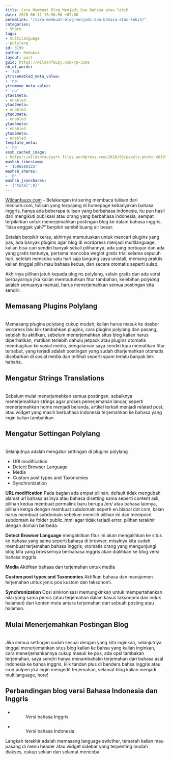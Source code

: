 ```yaml
---
title: Cara Membuat Blog Menjadi Dua Bahasa atau lebih
date: 2020-06-11 15:50:56 +07:00
permalink: "/cara-membuat-blog-menjadi-dua-bahasa-atau-lebih/"
categories:
- Share
tags:
- multilanguage
- polylang
id: 3199
author: Redaksi
layout: post
guid: https://wildanfauzy.com/?p=3199
nb_of_words:
- '720'
ytrssenabled_meta_value:
- 'no'
ytremove_meta_value:
- 'no'
ytad1meta:
- enabled
ytad2meta:
- enabled
ytad3meta:
- enabled
ytad4meta:
- enabled
ytad5meta:
- enabled
template_meta:
- 'no'
essb_cached_image:
- https://wildanfauzyart.files.wordpress.com/2020/06/pexels-photo-4619527.jpeg?resize=640%2C300&#038;ssl=1
mashsb_timestamp:
- '1596588125'
mashsb_shares:
- '0'
mashsb_jsonshares:
- '{"total":0}'
---
```


[Wildanfauzy.com](https://wildanfauzy.com/) &#8211; Belakangan ini sering membaca tulisan dari medium.com, tulisan yang terpajang di homepage kebanyakan bahasa inggris, hanya ada beberapa tulisan yang berbahasa indonesia, itu pun hasil dari mengikuti publikasi atau orang yang berbahasa indonesia, sempat terpikirkan untuk menerjemahkan postingan blog ke dalam bahasa inggris, &#8220;bisa enggak yah?&#8221; berpikir sambil buang air besar.

Setalah berpikir keras, akhirnya memutuskan untuk mencari plugins yang pas, ada banyak plugins agar blog di wordpress menjadi multilanguage, kalian bisa cari sendiri banyak sekali pilihannya, ada yang berbayar dan ada yang gratis tentunya, pertama mencoba weglot gratis trial selama sepuluh hari, setelah mencoba satu hari saja langung saya unistall, memang praktis kalian tinggal pilih mau bahasa kedua, dan secara otomatis seperti sulap.

Akhirnya pilihan jatuh kepada plugins polylang, selain gratis dan ada versi berbayarnya jika kalian membutuhkan fitur tambahan, kelebihan _polylang_ adalah semuanya manual, harus menerjemahkan semua postingan kita sendiri.

## Memasang Plugins Polylang<figure class="wp-block-image size-large">

<img src="https://i0.wp.com/wildanfauzy.com/wp-content/uploads/2020/06/polylang.png?fit=1024%2C576&ssl=1" alt="" class="wp-image-3539" /> </figure> 

Memasang plugins polylang cukup mudah, kalian harus masuk ke dasbor worpress lalu klik tambahkan plugins, cara plugins polylang dan pasang, setelah itu aktifkan, sebelum menerjemahkan situs blog kalian harus diperhatikan, matikan terlebih dahulu jetpack atau plugins otomatis membagikan ke sosial media, pengalaman saya sendiri lupa mematikan fitur tersebut, yang terjadi adalah postingan yang sudah diterjemahkan otomatis disebarkan di sosial media dan terlihat seperti spam terlalu banyak link hahaha.

## Mengatur Strings Translations<figure class="wp-block-image size-large">

<img src="https://i2.wp.com/wildanfauzy.com/wp-content/uploads/2020/06/string-translate.png?fit=1024%2C576&ssl=1" alt="" class="wp-image-3540" /> </figure> 

Sebelum mulai menerjemahkan semua postingan, sebaiknya menerjemahkan strings agar proses penerjemahan lancar, seperti menerjemahkan home menjadi beranda, artikel terkait menjadi related post, atau widget yang masih berbahasa indonesia terjemahkan ke bahasa yang ingin kalian tambahkan.

## Mengatur Settingan Polylang<figure class="wp-block-image size-large">

<img src="https://i0.wp.com/wildanfauzy.com/wp-content/uploads/2020/06/polylang-setting.png?fit=1024%2C576&ssl=1" alt="" class="wp-image-3541" /> </figure> 

Selanjutnya adalah mengatur settingan di plugins polylang

  * URl modification
  * Detect Browser Language
  * Media
  * Custom post types and Taxonomies
  * Synchronization

**URL modification** Pada bagian ada empat pilihan. default tidak mengubah alamat url bahasa aslinya atau bahasa disetting sama seperti content asli, pilihan kedua membuat permalink baru berupa /en/ atau bahasa lainnya, pilihan ketiga dengan membuat subdomain seperti en.blabal dot com, kalan harus membuat subdomain sebelum memilih pilihan ini dan mempoint subdomain ke folder public_html agar tidak terjadi error, pilihan terakhir dengan domain berbeda.

**Detect Browser Language** mengaktikan fitur ini akan mengalihkan ke situs ke bahasa yang sama seperti bahasa di browser, misalnya kita sudah membuat terjemahan bahasa inggris, otomatis orang yang mengunjungi blog kita yang browsernya berbahasa inggris akan dialihkan ke blog versi bahasa inggris.

**Media** Aktifkan bahasa dan terjemahan untuk media

**Custom post types and Taxonomies** Aktifkan bahasa dan manajemen terjemahan untuk jenis pos kustom dan taksonomi.

**Synchronization** Opsi sinkronisasi memungkinkan untuk mempertahankan nilai yang sama persis (atau terjemahan dalam kasus taksonomi dan induk halaman) dari konten meta antara terjemahan dari sebuah posting atau halaman.

## Mulai Menerjemahkan Postingan Blog<figure class="wp-block-image size-large">

<img src="https://i1.wp.com/wildanfauzy.com/wp-content/uploads/2020/06/menerjemahkan-blog.png?fit=1024%2C576&ssl=1" alt="" class="wp-image-3542" /> </figure> 

Jika semua settingan sudah sesuai dengan yang kita inginkan, selanjutnya tinggal menerjemahkan situs blog kalian ke bahsa yang kalian inginkan, cara menerjemahkannya cukup masuk ke pos, ada opsi tambakan terjemahan, saya sendiri hanya menambahakn terjemahan dari bahasa asal indonesia ke bahsa inggris, klik tandan plus di bendera bahsa inggris atau icon pulpen jika ingin mengedit terjemahan, selamat blog kalian menjadi multilanguage, hore!

## Perbandingan blog versi Bahasa Indonesia dan Inggris<figure class="wp-block-gallery columns-2 is-cropped">

<ul class="blocks-gallery-grid">
  <li class="blocks-gallery-item">
    <figure><img src="https://i0.wp.com/wildanfauzy.com/wp-content/uploads/2020/06/blog-versi-inggris-1024x576.png?resize=768%2C432&#038;ssl=1" alt="" data-id="3544" data-full-url="https://wildanfauzy.com/wp-content/uploads/2020/06/blog-versi-inggris.png" data-link="https://wildanfauzy.com/?attachment_id=3544" class="wp-image-3544" data-recalc-dims="1" /><figcaption class="blocks-gallery-item__caption">Versi bahasa Inggris</figcaption></figure>
  </li>
  <li class="blocks-gallery-item">
    <figure><img src="https://i2.wp.com/wildanfauzy.com/wp-content/uploads/2020/06/blog-versi-indo-1024x576.png?resize=768%2C432&#038;ssl=1" alt="" data-id="3543" data-full-url="https://wildanfauzy.com/wp-content/uploads/2020/06/blog-versi-indo.png" data-link="https://wildanfauzy.com/?attachment_id=3543" class="wp-image-3543" data-recalc-dims="1" /><figcaption class="blocks-gallery-item__caption">Versi bahasa Indonesia</figcaption></figure>
  </li>
</ul></figure> 

Langkah terakhir adalah memasang language swicther, terserah kalian mau pasang di menu header atau widget sidebar yang terpenting mudah diakses, cukup sekian dan selamat mencoba